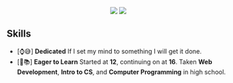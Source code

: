 <p align="center">
  <img src="https://github-readme-stats.vercel.app/api/top-langs/?username=4idenn&title_color=ffffff&text_color=daf7dc&bg_color=151515"/>
  <img src="https://github-readme-stats.vercel.app/api?username=4idenn&&show_icons=true&title_color=ffffff&icon_color=bb2acf&text_color=daf7dc&bg_color=151515"/>
</p>

## Skills
- [⌚😅] **Dedicated** If I set my mind to something I will get it done.
- [🧠📚] **Eager to Learn** Started at **12**, continuing on at **16**. Taken **Web Development**, **Intro to CS**, and **Computer Programming** in high school.
